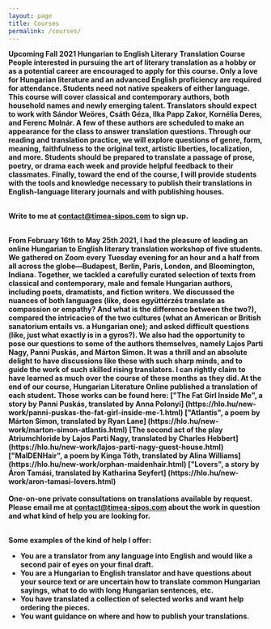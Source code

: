 ```yaml
---
layout: page
title: Courses
permalink: /courses/
---
```


<div stype="text-align:justify; text-justify:inter-word;">
<b> Upcoming Fall 2021 Hungarian to English Literary Translation Course 
  People interested in pursuing the art of literary translation as a hobby or as a potential career are encouraged to apply for this course. Only a love for     
  Hungarian literature and an advanced English proficiency are required for attendance. Students need not native speakers of either language. This course will cover 
  classical and contemporary authors, both household names and newly emerging talent. Translators should expect to work with Sándor Weöres, Csáth Géza, Ilka Papp 
  Zakor, Kornélia Deres, and Ferenc Molnár. A few of these authors are scheduled to make an appearance for the class to answer translation questions. Through our 
  reading and translation practice, we will explore questions of genre, form, meaning, faithfulness to the original text, artistic liberties, localization, and 
  more. Students should be prepared to translate a passage of prose, poetry, or drama each week and provide helpful feedback to their classmates. Finally, toward 
  the end of the course, I will provide students with the tools and knowledge necessary to publish their translations in English-language literary journals and with 
  publishing houses. 
</div>
<br/>
  
Write to me at <a href="mailto:contact@timea-sipos.com?subject=Course - Intro Hungarian English Literature">contact@timea-sipos.com</a> to sign up.
</div>
<br/>
  
<div stype="text-align:justify; text-justify:inter-word;">
  <b> From February 16th to May 25th 2021, I had the pleasure of leading an online Hungarian to English literary translation workshop of five students. We gathered 
    on Zoom every Tuesday evening for an hour and a half from all across the globe—Budapest, Berlin, Paris, London, and Bloomington, Indiana. Together, we tackled a 
    carefully curated selection of texts from classical and contemporary, male and female Hungarian authors, including poets, dramatists, and fiction writers. We 
    discussed the nuances of both languages (like, does együttérzés translate as compassion or empathy? And what is the difference between the two?), compared the 
    intricacies of the two cultures (what an American or British sanatorium entails vs. a Hungarian one); and asked difficult questions (like, just what exactly is 
    in a gyros?). We also had the opportunity to pose our questions to some of the authors themselves, namely Lajos Parti Nagy, Panni Puskás, and Márton Simon. It 
    was a thrill and an absolute delight to have discussions like these with such sharp minds, and to guide the work of such skilled rising translators. I can 
    rightly claim to have learned as much over the course of these months as they did. At the end of our course, Hungarian Literature Online published a translation 
    of each student. Those works can be found here: 
  ["The Fat Girl Inside Me", a story by Panni Puskás, translated by Anna Polonyi] (https://hlo.hu/new-work/panni-puskas-the-fat-girl-inside-me-1.html)
  ["Atlantis", a poem by Márton Simon, translated by Ryan Lane] (https://hlo.hu/new-work/marton-simon-atlantis.html)
  [The second act of the play Atriumchloride by Lajos Parti Nagy, translated by Charles Hebbert] (https://hlo.hu/new-work/lajos-parti-nagy-guest-house.html)
  ["MaIDENHair", a poem by Kinga Tóth, translated by Alina Williams] (https://hlo.hu/new-work/orphan-maidenhair.html)
  ["Lovers", a story by Áron Tamási, translated by Katharina Seyfert] (https://hlo.hu/new-work/aron-tamasi-lovers.html)
  </div>
<br/>

<div stype="text-align:justify; text-justify:inter-word;">
<b>One-on-one private consultations</b> on translations available by request. 
  Please email me at <a href="mailto:contact@timea-sipos.com?subject=Private Consultation">contact@timea-sipos.com</a> about the work in question and what kind of help you are looking for.
</div>
<br/>

Some examples of the kind of help I offer:
- You are a translator from any language into English and would like a second pair of eyes  on your final draft.
- You are a Hungarian to English translator and have questions about your source text or are uncertain how to translate common Hungarian sayings, what to do with 
  long Hungarian sentences, etc.
- You have translated a collection of selected works and want help ordering the pieces.
- You want guidance on where and how to publish your translations.
